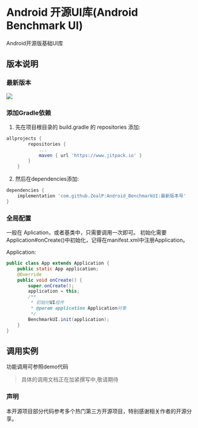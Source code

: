 # Android 开源UI库(Android Benchmark UI)

Android开源版基础UI库

## 版本说明
### 最新版本

[![](https://www.jitpack.io/v/ZealP/Android_BenchmarkUI.svg)](https://github.com/ZealP/Android_BenchmarkUI)

<!-- ### Demo下载
[![downloads](https://img.shields.io/badge/downloads-430k-blue.svg)](https://github.com/zhou-you/RxEasyHttp/blob/master/RxEasyHttp-Demo.apk?raw=true) -->

### 添加Gradle依赖

1. 先在项目根目录的 build.gradle 的 repositories 添加:

```gradle
allprojects {
        repositories {
            ...
            maven { url 'https://www.jitpack.io' }
        }
    }
```

2. 然后在dependencies添加:

```gradle
dependencies {
    implementation 'com.github.ZealP:Android_BenchmarkUI:最新版本号'
}
```
### 全局配置

一般在 Aplication，或者基类中，只需要调用一次即可。
初始化需要Application#onCreate()中初始化，记得在manifest.xml中注册Application。

Application:

```java
public class App extends Application {
    public static App application;
    @Override
    public void onCreate() {
        super.onCreate();
        application = this;
        /**
         * 初始化UI组件
         * @param application Application对象
         */
        BenchmarkUI.init(application);
    }
}
```

## 调用实例

功能调用可参照demo代码

>具体的调用文档正在加紧撰写中,敬请期待

### 声明
本开源项目部分代码参考多个热门第三方开源项目，特别感谢相关作者的开源分享。


